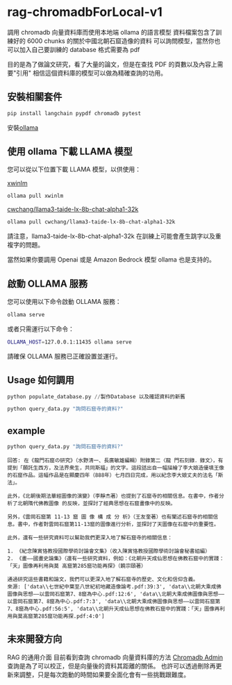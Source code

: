 # rag-chromadbForLocal-v1

調用 chromadb 向量資料庫而使用本地端 ollama 的語言模型
資料檔案包含了訓練好的 6000 chunks 的關於中國北朝石窟造像的資料
可以詢問模型，當然你也可以加入自己要訓練的 database 格式需要為 pdf

目的是為了做論文研究，看了大量的論文，但是在查找 PDF 的頁數以及內容上需要"引用"
相信這個資料庫的模型可以做為精確查詢的功用。

## 安裝相關套件

```bash
pip install langchain pypdf chromadb pytest
```

安裝[ollama](https://ollama.com/)

## 使用 ollama 下載 LLAMA 模型

您可以從以下位置下載 LLAMA 模型，以供使用：

[xwinlm](https://ollama.com/library/xwinlm)

```bash
ollama pull xwinlm
```

[cwchang/llama3-taide-lx-8b-chat-alpha1-32k](https://ollama.com/cwchang/llama3-taide-lx-8b-chat-alpha1-32k)

```bash
ollama pull cwchang/llama3-taide-lx-8b-chat-alpha1-32k
```

請注意，llama3-taide-lx-8b-chat-alpha1-32k 在訓練上可能會產生跳字以及重複字的問題。

當然如果你要調用 Openai 或是 Amazon Bedrock 模型 ollama 也是支持的。

## 啟動 OLLAMA 服務

您可以使用以下命令啟動 OLLAMA 服務：

```bash
ollama serve
```

或者只需運行以下命令：

```bash
OLLAMA_HOST=127.0.0.1:11435 ollama serve
```

請確保 OLLAMA 服務已正確設置並運行。

## Usage 如何調用

```python
python populate_database.py //製作Database 以及確認資料的新舊

python query_data.py "詢問石窟寺的資料?"
```

## example

```python
python query_data.py "詢問石窟寺的資料?"
```

```
回答: 在《龍門石窟の研究》（水野清一、長廣敏雄編輯）附錄第二〈龍 門石刻錄．錄文〉，有提到「願託生西方，及法界衆生，共同斯福」的文字。這段話出自一幅描繪了李大娘造優填王像的石窟作品。這幅作品是在顯慶四年（888年）七月四日完成，用以紀念李大娘丈夫的法名「斯法」。

此外，《北朝後期法華經圖像的演變》（李靜杰著）也提到了石窟寺的相關信息。在書中，作者分析了北朝隋代佛教圖像 的反映，並探討了經典思想在石窟畫像中的反映。

另外，《雲岡石窟第 11-13 窟 圖 像 構 成 分 析》（王友奎著）也有闡述石窟寺的相關信息。書中，作者對雲岡石窟第11-13窟的圖像進行分析，並探討了天圖像在石窟中的重要性。

此外，還有一些研究資料可以幫助我們更深入地了解石窟寺的相關信息：

1. 《紀念陳寅恪教授國際學術討論會文集》（收入陳寅恪教授國際學術討論會秘書組編）
2. 《畫——國畫史論集》（還有一些研究資料，例如：《北朝升天成仙思想在佛教石窟中的實踐： 「天」圖像再利用與莫 高窟第285窟功能再探》（饒宗頤著）

通過研究這些書籍和論文，我們可以更深入地了解石窟寺的歷史、文化和信仰含義。
來源: ['data\\七世紀中葉至八世紀初地藏造像論考.pdf:39:3', 'data\\北朝大乘成佛圖像與思想——以雲岡石窟第7、8窟為中心.pdf:12:6', 'data\\北朝大乘成佛圖像與思想——以雲岡石窟第7、8窟為中心.pdf:7:3', 'data\\北朝大乘成佛圖像與思想——以雲岡石窟第7、8窟為中心.pdf:56:5', 'data\\北朝升天成仙思想在佛教石窟中的實踐：「天」圖像再利用與莫高窟第285窟功能再探.pdf:4:0']
```

## 未來開發方向

RAG 的通用介面 目前看到查詢 chromadb 向量資料庫的方法
[Chromadb Admin](https://github.com/flanker/chromadb-admin)
查詢是為了可以校正，但是向量後的資料其距離的關係。
也許可以透過刪除再更新來調整，只是每次跑動的時間如果要全面化會有一些挑戰跟難度。
